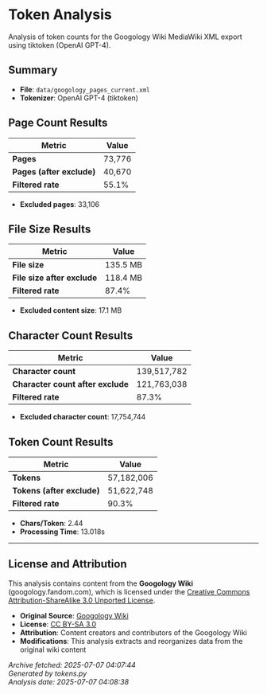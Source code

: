 # Token Analysis

Analysis of token counts for the Googology Wiki MediaWiki XML export using tiktoken (OpenAI GPT-4).

## Summary

- **File**: `data/googology_pages_current.xml`
- **Tokenizer**: OpenAI GPT-4 (tiktoken)

## Page Count Results

| Metric | Value |
|--------|-------|
| **Pages** | 73,776 |
| **Pages (after exclude)** | 40,670 |
| **Filtered rate** | 55.1% |

- **Excluded pages**: 33,106

## File Size Results

| Metric | Value |
|--------|-------|
| **File size** | 135.5 MB |
| **File size after exclude** | 118.4 MB |
| **Filtered rate** | 87.4% |

- **Excluded content size**: 17.1 MB

## Character Count Results

| Metric | Value |
|--------|-------|
| **Character count** | 139,517,782 |
| **Character count after exclude** | 121,763,038 |
| **Filtered rate** | 87.3% |

- **Excluded character count**: 17,754,744

## Token Count Results

| Metric | Value |
|--------|-------|
| **Tokens** | 57,182,006 |
| **Tokens (after exclude)** | 51,622,748 |
| **Filtered rate** | 90.3% |

- **Chars/Token**: 2.44
- **Processing Time**: 13.018s

---

## License and Attribution

This analysis contains content from the **Googology Wiki** (googology.fandom.com), which is licensed under the [Creative Commons Attribution-ShareAlike 3.0 Unported License](https://creativecommons.org/licenses/by-sa/3.0/).

- **Original Source**: [Googology Wiki](https://googology.fandom.com)
- **License**: [CC BY-SA 3.0](https://creativecommons.org/licenses/by-sa/3.0/)
- **Attribution**: Content creators and contributors of the Googology Wiki
- **Modifications**: This analysis extracts and reorganizes data from the original wiki content

*Archive fetched: 2025-07-07 04:07:44*  
*Generated by tokens.py*  
*Analysis date: 2025-07-07 04:08:38*
